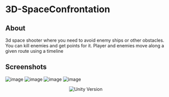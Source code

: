 # 3D-SpaceConfrontation

## About

3d space shooter where you need to avoid enemy ships or other obstacles. You can kill enemies and get points for it.
Player and enemies move along a given route using a timeline

## Screenshots

![image](https://github.com/MrWh1t3r/3D-SpaceConfrontation/assets/34714676/998a0a8e-199e-4128-b1cd-35a509cc4145)
![image](https://github.com/MrWh1t3r/3D-SpaceConfrontation/assets/34714676/49ebda27-cce2-49dc-a5bd-801d6617cedc)
![image](https://github.com/MrWh1t3r/3D-SpaceConfrontation/assets/34714676/de9bb0e5-6ace-41fc-b039-d0778ca806d1)
![image](https://github.com/MrWh1t3r/3D-SpaceConfrontation/assets/34714676/9435a669-2cf4-4aac-b4f9-7bfb1515df4d)


<p align="center">
   <img src="https://img.shields.io/badge/Engine-Unity%20v.2021.3.4f1-blue" alt="Unity Version">
</p>
